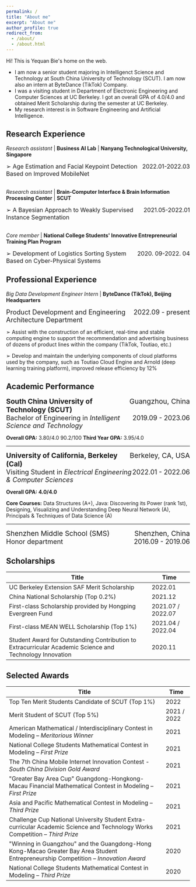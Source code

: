 ```yaml
---
permalink: /
title: "About me"
excerpt: "About me"
author_profile: true
redirect_from: 
  - /about/
  - /about.html
---
```




Hi! This is Yequan Bie's home on the web.



- I am now a senior student majoring in Intelligenct Science and Technology at South China University  of Technology (SCUT). I am now also an intern at ByteDance (TikTok) Company. 
- I was a visiting student in Department of Electronic Engineering and Computer Sciences at UC Berkeley. I got an overall GPA of 4.0/4.0 and obtained Merit Scholarship during the semester at UC Berkeley.
- My research interest is in Software Engineering and Artificial Intelligence.



## Research Experience

*Research assistant* &#124; **Business AI Lab** &#124; **Nanyang Technological University, Singapore**

<div style="font-size:16px"><span style="float:right">2022.01-2022.03</span>➢ Age Estimation and Facial Keypoint Detection Based on Improved MobileNet </div>

<br/>



*Research assistant* &#124; **Brain-Computer Interface & Brain Information Processing Center** &#124; **SCUT**

<div style="font-size:16px"><span style="float:right">2021.05-2022.01</span>➢ A Bayesian Approach to Weakly Supervised Instance Segmentation </div>

<br/>



*Core member* &#124; **National College Students' Innovative Entrepreneurial Training Plan Program**

<div style="font-size:16px"><span style="float:right">2020. 09-2022. 04</span>➢ Development of Logistics Sorting System Based on Cyber-Physical Systems </div>



## Professional Experience

*Big Data Development Engineer Intern* &#124; **ByteDance (TikTok), Beijing Headquarters**

<div style="font-size:18px"><span style="float:right">2022.09 - present</span>Product Development and Engineering Architecture Department </div>

➢ Assist with the construction of an efficient, real-time and stable computing engine to support the recommendation and advertising business of dozens of product lines within the company (TikTok, Toutiao, etc.)

➢ Develop and maintain the underlying components of cloud platforms used by the company, such as Toutiao Cloud Engine and Arnold (deep learning training platform), improved release efficiency by 12%



## Academic Performance

<div style="font-size:19px"><span style="float:right"> Guangzhou, China</span><b>South China University of Technology (SCUT)</b></div>

<div style="font-size:18px"><span style="float:right">2019.09 - 2023.06</span>Bachelor of Engineering in <i>Intelligent Science and Technology</i> </div>

**Overall GPA:** 3.80/4.0         90.2/100            **Third Year GPA:** 3.95/4.0 

------



<div style="font-size:19px"><span style="float:right"> Berkeley, CA, USA</span><b>University of California, Berkeley (Cal)</b></div>

<div style="font-size:18px"><span style="float:right">2022.01 - 2022.06</span>Visiting Student in <i>Electrical Engineering & Computer Sciences</i> </div>

**Overall GPA: 4.0/4.0** 

**Core Courses:** Data Structures (A+), Java: Discovering its Power (rank 1st), Designing, Visualizing and Understanding Deep Neural Network (A), Principals & Techniques of Data Science (A)

------



<div style="font-size:19px"><span style="float:right"> Shenzhen, China</span>Shenzhen Middle School (SMS)</div>

<div style="font-size:18px"><span style="float:right">2016.09 - 2019.06</span>Honor department </div>



## Scholarships

| Title                                                        | Time              |
| ------------------------------------------------------------ | ----------------- |
| UC Berkeley Extension SAF Merit Scholarship                  | 2022.01           |
| China National Scholarship (Top 0.2%)                        | 2021.12           |
| First-class Scholarship provided by Hongping Evergreen Fund  | 2021.07 / 2022.07 |
| First-class MEAN WELL Scholarship (Top 1%)                   | 2021.04 / 2022.04 |
| Student Award for Outstanding Contribution to Extracurricular Academic Science and Technology Innovation | 2020.11           |



## Selected Awards

| Title                                                        | Time        |
| ------------------------------------------------------------ | ----------- |
| Top Ten Merit Students Candidate of SCUT (Top 1%)            | 2022        |
| Merit Student of SCUT (Top 5%)                               | 2021 / 2022 |
| American Mathematical / Interdisciplinary Contest in Modeling – *Meritorious Winner* | 2021        |
| National College Students Mathematical Contest in Modeling – *First Prize* | 2021        |
| The 7th China Mobile Internet Innovation Contest - *South China Division Gold Award* | 2021        |
| "Greater Bay Area Cup" Guangdong-Hongkong-Macau Financial Mathematical Contest in Modeling – *First Prize* | 2021        |
| Asia and Pacific Mathematical Contest in Modeling – *Third Prize* | 2021        |
| Challenge Cup National University Student Extra-curricular Academic Science and Technology Works Competition – *Third Prize* | 2021        |
| "Winning in Guangzhou" and the Guangdong-Hong Kong-Macao Greater Bay Area Student Entrepreneurship Competition – *Innovation Award* | 2020        |
| National College Students Mathematical Contest in Modeling – *Third Prize* | 2020        |

